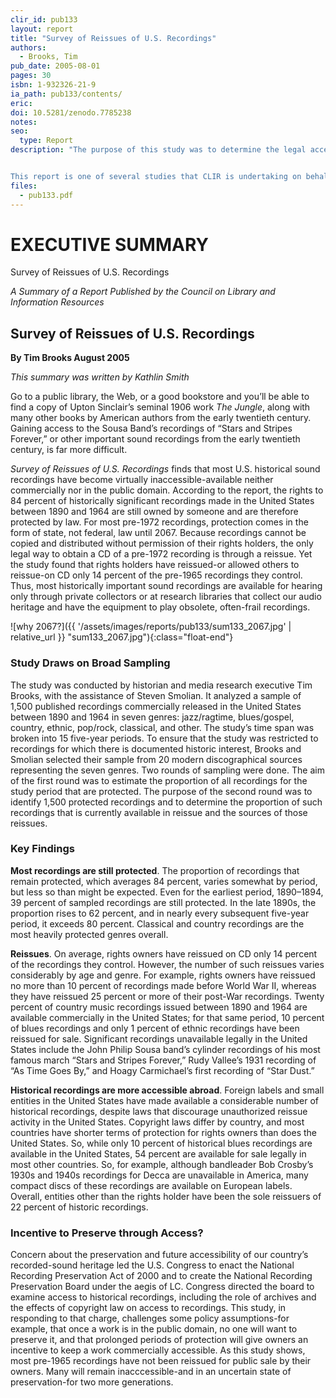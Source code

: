 ```yaml
---
clir_id: pub133
layout: report
title: "Survey of Reissues of U.S. Recordings"
authors: 
  - Brooks, Tim
pub_date: 2005-08-01
pages: 30
isbn: 1-932326-21-9
ia_path: pub133/contents/
eric:
doi: 10.5281/zenodo.7785238
notes:
seo:
  type: Report
description: "The purpose of this study was to determine the legal accessibility of sound recordings published in the United States. The survey was designed to quantify the degree to which rights holders of historical sound recordings have made available, either directly or through licensees, past recordings that they control.


This report is one of several studies that CLIR is undertaking on behalf of the Library of Congress and the National Recording Preservation Board."
files:
  - pub133.pdf
---
```


# EXECUTIVE SUMMARY

Survey of Reissues of U.S. Recordings

_A Summary of a Report Published by the Council on Library and Information Resources_

Survey of Reissues of U.S. Recordings
-------------------------------------

**By Tim Brooks August 2005**

_This summary was written by Kathlin Smith_

Go to a public library, the Web, or a good bookstore and you’ll be able to find a copy of Upton Sinclair’s seminal 1906 work _The Jungle_, along with many other books by American authors from the early twentieth century. Gaining access to the Sousa Band’s recordings of “Stars and Stripes Forever,” or other important sound recordings from the early twentieth century, is far more difficult.

_Survey of Reissues of U.S. Recordings_ finds that most U.S. historical sound recordings have become virtually inaccessible-available neither commercially nor in the public domain. According to the report, the rights to 84 percent of historically significant recordings made in the United States between 1890 and 1964 are still owned by someone and are therefore protected by law. For most pre-1972 recordings, protection comes in the form of state, not federal, law until 2067. Because recordings cannot be copied and distributed without permission of their rights holders, the only legal way to obtain a CD of a pre-1972 recording is through a reissue. Yet the study found that rights holders have reissued-or allowed others to reissue-on CD only 14 percent of the pre-1965 recordings they control. Thus, most historically important sound recordings are available for hearing only through private collectors or at research libraries that collect our audio heritage and have the equipment to play obsolete, often-frail recordings.

![why 2067?]({{ '/assets/images/reports/pub133/sum133_2067.jpg' | relative_url }} "sum133_2067.jpg"){:class="float-end"}

### Study Draws on Broad Sampling

The study was conducted by historian and media research executive Tim Brooks, with the assistance of Steven Smolian. It analyzed a sample of 1,500 published recordings commercially released in the United States between 1890 and 1964 in seven genres: jazz/ragtime, blues/gospel, country, ethnic, pop/rock, classical, and other. The study’s time span was broken into 15 five-year periods. To ensure that the study was restricted to recordings for which there is documented historic interest, Brooks and Smolian selected their sample from 20 modern discographical sources representing the seven genres. Two rounds of sampling were done. The aim of the first round was to estimate the proportion of all recordings for the study period that are protected. The purpose of the second round was to identify 1,500 protected recordings and to determine the proportion of such recordings that is currently available in reissue and the sources of those reissues.

### Key Findings

**Most recordings are still protected**. The proportion of recordings that remain protected, which averages 84 percent, varies somewhat by period, but less so than might be expected. Even for the earliest period, 1890–1894, 39 percent of sampled recordings are still protected. In the late 1890s, the proportion rises to 62 percent, and in nearly every subsequent five-year period, it exceeds 80 percent. Classical and country recordings are the most heavily protected genres overall.

**Reissues**. On average, rights owners have reissued on CD only 14 percent of the recordings they control. However, the number of such reissues varies considerably by age and genre. For example, rights owners have reissued no more than 10 percent of recordings made before World War II, whereas they have reissued 25 percent or more of their post-War recordings. Twenty percent of country music recordings issued between 1890 and 1964 are available commercially in the United States; for that same period, 10 percent of blues recordings and only 1 percent of ethnic recordings have been reissued for sale. Significant recordings unavailable legally in the United States include the John Philip Sousa band’s cylinder recordings of his most famous march “Stars and Stripes Forever,” Rudy Vallee’s 1931 recording of “As Time Goes By,” and Hoagy Carmichael’s first recording of “Star Dust.”

**Historical recordings are more accessible abroad**. Foreign labels and small entities in the United States have made available a considerable number of historical recordings, despite laws that discourage unauthorized reissue activity in the United States. Copyright laws differ by country, and most countries have shorter terms of protection for rights owners than does the United States. So, while only 10 percent of historical blues recordings are available in the United States, 54 percent are available for sale legally in most other countries. So, for example, although bandleader Bob Crosby’s 1930s and 1940s recordings for Decca are unavailable in America, many compact discs of these recordings are available on European labels. Overall, entities other than the rights holder have been the sole reissuers of 22 percent of historic recordings.

### Incentive to Preserve through Access?

Concern about the preservation and future accessibility of our country’s recorded-sound heritage led the U.S. Congress to enact the National Recording Preservation Act of 2000 and to create the National Recording Preservation Board under the aegis of LC. Congress directed the board to examine access to historical recordings, including the role of archives and the effects of copyright law on access to recordings. This study, in responding to that charge, challenges some policy assumptions-for example, that once a work is in the public domain, no one will want to preserve it, and that prolonged periods of protection will give owners an incentive to keep a work commercially accessible. As this study shows, most pre-1965 recordings have not been reissued for public sale by their owners. Many will remain inacccessible-and in an uncertain state of preservation-for two more generations.
